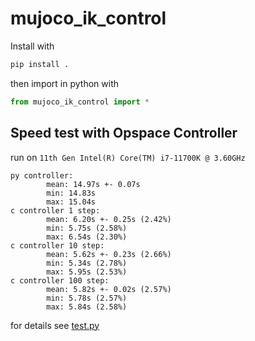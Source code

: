 # mujoco_ik_control

Install with
```bash
pip install .
```

then import in python with

```python
from mujoco_ik_control import *
```

## Speed test with Opspace Controller

run on `11th Gen Intel(R) Core(TM) i7-11700K @ 3.60GHz`

```
py controller:
        mean: 14.97s +- 0.07s
        min: 14.83s
        max: 15.04s
c controller 1 step:
        mean: 6.20s +- 0.25s (2.42%)
        min: 5.75s (2.58%)
        max: 6.54s (2.30%)
c controller 10 step:
        mean: 5.62s +- 0.23s (2.66%)
        min: 5.34s (2.78%)
        max: 5.95s (2.53%)
c controller 100 step:
        mean: 5.82s +- 0.02s (2.57%)
        min: 5.78s (2.57%)
        max: 5.84s (2.58%)
```

for details see [test.py](test.py#L298-L319)
